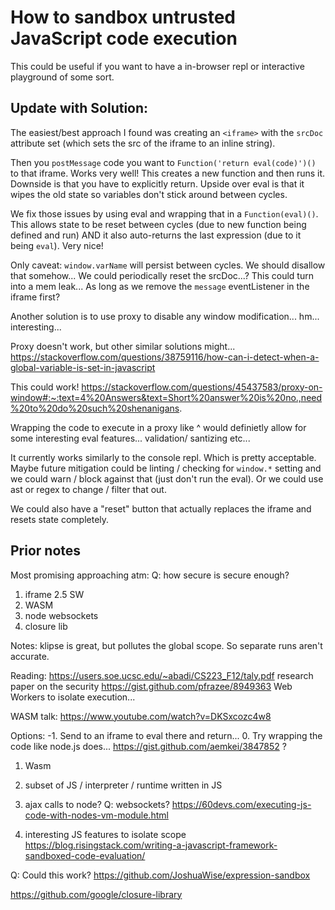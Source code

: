 # How to sandbox untrusted JavaScript code execution

This could be useful if you want to have a in-browser repl or interactive playground of some sort.

## Update with Solution:
The easiest/best approach I found was creating an `<iframe>` with the `srcDoc`
attribute set (which sets the src of the iframe to an inline string).

Then you `postMessage` code you want to `Function('return eval(code)')()` to that iframe. Works
very well! This creates a new function and then runs it. Downside is that you
have to explicitly return. Upside over eval is that it wipes the old state so
variables don't stick around between cycles.

We fix those issues by using eval and wrapping that in a `Function(eval)()`.
This allows state to be reset between cycles (due to new function being defined
and run) AND it also auto-returns the last expression (due to it being `eval`).
Very nice!

Only caveat: `window.varName` will persist between cycles. We should disallow
that somehow... We could periodically reset the srcDoc...? This could turn into
a mem leak... As long as we remove the `message` eventListener in the iframe first?

Another solution is to use proxy to disable any window modification... hm...
interesting...

Proxy doesn't work, but other similar solutions might...
https://stackoverflow.com/questions/38759116/how-can-i-detect-when-a-global-variable-is-set-in-javascript

This could work!
https://stackoverflow.com/questions/45437583/proxy-on-window#:~:text=4%20Answers&text=Short%20answer%20is%20no.,need%20to%20do%20such%20shenanigans.

Wrapping the code to execute in a proxy like ^ would definietly allow for some
interesting eval features... validation/ santizing etc... 

It currently works similarly to the console repl. Which is pretty acceptable.
Maybe future mitigation could be linting / checking for `window.*` setting and
we could warn / block against that (just don't run the eval). Or we could use
ast or regex to change / filter that out. 

We could also have a "reset" button that actually replaces the iframe and resets
state completely.


## Prior notes

Most promising approaching atm:
Q: how secure is secure enough?
1. iframe
2.5 SW
2. WASM
3. node websockets 
4. closure lib

Notes:
klipse is great, but pollutes the global scope. So separate runs aren't
accurate.

Reading:
https://users.soe.ucsc.edu/~abadi/CS223_F12/taly.pdf research paper on the
security
https://gist.github.com/pfrazee/8949363 Web Workers to isolate execution...

WASM talk:
https://www.youtube.com/watch?v=DKSxcozc4w8


Options:
-1. Send to an iframe to eval there and return...
0. Try wrapping the code like node.js does... https://gist.github.com/aemkei/3847852 ?
1. Wasm
2. subset of JS / interpreter / runtime written in JS
3. ajax calls to node? Q: websockets? https://60devs.com/executing-js-code-with-nodes-vm-module.html

4. interesting JS features to isolate scope
 https://blog.risingstack.com/writing-a-javascript-framework-sandboxed-code-evaluation/



Q: Could this work?
https://github.com/JoshuaWise/expression-sandbox


https://github.com/google/closure-library
